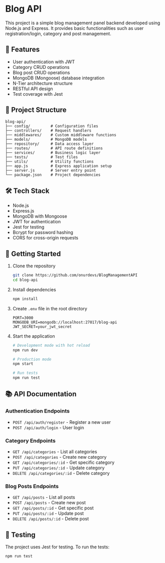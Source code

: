 # Blog API

This project is a simple blog management panel backend developed using Node.js and Express. It provides basic functionalities such as user registration/login, category and post management.

## 🚀 Features

- User authentication with JWT
- Category CRUD operations
- Blog post CRUD operations
- MongoDB (Mongoose) database integration
- N-Tier architecture structure
- RESTful API design
- Test coverage with Jest

## 📁 Project Structure

```
blog-api/
├── config/         # Configuration files
├── controllers/    # Request handlers
├── middlewares/    # Custom middleware functions
├── models/         # MongoDB models
├── repository/     # Data access layer
├── routes/         # API route definitions
├── services/       # Business logic layer
├── tests/          # Test files
├── utils/          # Utility functions
├── app.js          # Express application setup
├── server.js       # Server entry point
└── package.json    # Project dependencies
```

## 🛠️ Tech Stack

- Node.js
- Express.js
- MongoDB with Mongoose
- JWT for authentication
- Jest for testing
- Bcrypt for password hashing
- CORS for cross-origin requests

## 🚀 Getting Started

1. Clone the repository

   ```bash
   git clone https://github.com/onurdevs/BlogManagementAPI
   cd blog-api
   ```

2. Install dependencies

   ```bash
   npm install
   ```

3. Create `.env` file in the root directory

   ```
   PORT=3000
   MONGODB_URI=mongodb://localhost:27017/blog-api
   JWT_SECRET=your_jwt_secret
   ```

4. Start the application

   ```bash
   # Development mode with hot reload
   npm run dev

   # Production mode
   npm start

   # Run tests
   npm run test
   ```

## 📚 API Documentation

### Authentication Endpoints

- `POST /api/auth/register` - Register a new user
- `POST /api/auth/login` - User login

### Category Endpoints

- `GET /api/categories` - List all categories
- `POST /api/categories` - Create new category
- `GET /api/categories/:id` - Get specific category
- `PUT /api/categories/:id` - Update category
- `DELETE /api/categories/:id` - Delete category

### Blog Posts Endpoints

- `GET /api/posts` - List all posts
- `POST /api/posts` - Create new post
- `GET /api/posts/:id` - Get specific post
- `PUT /api/posts/:id` - Update post
- `DELETE /api/posts/:id` - Delete post

## 🧪 Testing

The project uses Jest for testing. To run the tests:

```bash
npm run test
```

